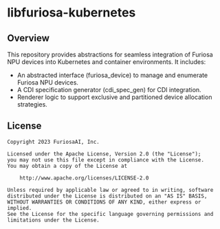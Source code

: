 # libfuriosa-kubernetes

## Overview
This repository provides abstractions for seamless integration of Furiosa NPU devices into Kubernetes and container environments.
It includes:
- An abstracted interface (furiosa_device) to manage and enumerate Furiosa NPU devices.
- A CDI specification generator (cdi_spec_gen) for CDI integration.
- Renderer logic to support exclusive and partitioned device allocation strategies.

## License

```
Copyright 2023 FuriosaAI, Inc.

Licensed under the Apache License, Version 2.0 (the "License");
you may not use this file except in compliance with the License.
You may obtain a copy of the License at

    http://www.apache.org/licenses/LICENSE-2.0

Unless required by applicable law or agreed to in writing, software
distributed under the License is distributed on an "AS IS" BASIS,
WITHOUT WARRANTIES OR CONDITIONS OF ANY KIND, either express or implied.
See the License for the specific language governing permissions and
limitations under the License.
```
